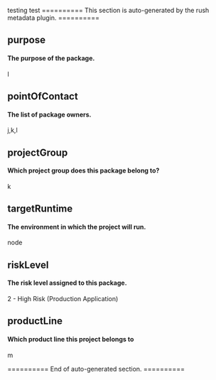 testing test
========== This section is auto-generated by the rush metadata plugin. ==========

## purpose

#### The purpose of the package.


l

## pointOfContact

#### The list of package owners.


j,k,l

## projectGroup

#### Which project group does this package belong to?


k

## targetRuntime

#### The environment in which the project will run.


node

## riskLevel

#### The risk level assigned to this package.


2 - High Risk (Production Application)

## productLine

#### Which product line this project belongs to


m


========== End of auto-generated section. ==========